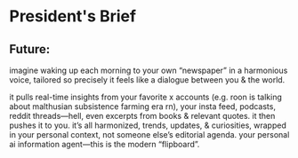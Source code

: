 # President's Brief

## Future:

imagine waking up each morning to your own “newspaper” in a harmonious voice, tailored so precisely it feels like a dialogue between you & the world.

it pulls real-time insights from your favorite x accounts (e.g. roon is talking about malthusian subsistence farming era rn), your insta feed, podcasts, reddit threads—hell, even excerpts from books & relevant quotes. it then pushes it to you. it’s all harmonized, trends, updates, & curiosities, wrapped in your personal context, not someone else’s editorial agenda. your personal ai information agent—this is the modern “flipboard”.
